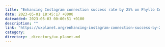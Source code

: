 ```yaml
---
title: "Enhancing Instagram connection success rate by 25% on Phyllo Connect – Design case study"
date: 2023-05-01 18:45:17 +0000
dateadded: 2023-05-03 00:00:51 +0100
description: ""
link: "https://uxplanet.org/enhancing-instagram-connection-success-by-25-on-phyllo-connect-7f886de046bc?source=rss----819cc2aaeee0---4"
category:
directory: _directory/ux-planet.md
---
```

